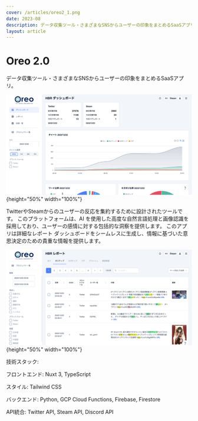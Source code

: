 ```yaml
---
cover: /articles/oreo2_1.png
date: 2023-08
description: データ収集ツール・さまざまなSNSからユーザーの印象をまとめるSaaSアプリ
layout: article
---
```


# Oreo 2.0

データ収集ツール・さまざまなSNSからユーザーの印象をまとめるSaaSアプリ。

![undefined](/articles/oreo2_1.png){height="50%" width="100%"}

TwitterやSteamからのユーザーの反応を集約するために設計されたツールです。 このプラットフォームは、AI を使用した高度な自然言語処理と画像認識を採用しており、ユーザーの感情に対する包括的な洞察を提供します。 このアプリは詳細なレポート ダッシュボードをシームレスに生成し、情報に基づいた意思決定のための貴重な情報を提供します。

![undefined](/articles/oreo2_2.png){height="50%" width="100%"}

技術スタック:

フロントエンド: Nuxt 3, TypeScript

スタイル: Tailwind CSS

バックエンド: Python, GCP Cloud Functions, Firebase, Firestore

API統合: Twitter API, Steam API, Discord API
